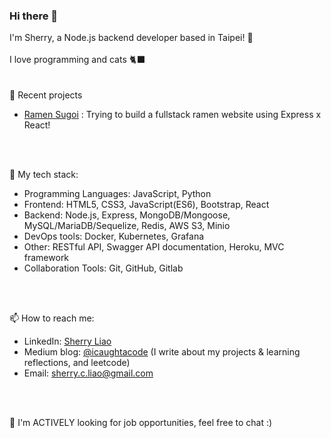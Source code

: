 ### Hi there 👋

I'm Sherry, a Node.js backend developer based in Taipei! :beers: </br>
</br>
I love programming and cats 🐈‍⬛  </br> 
</br>
</br>
🔭  Recent projects
-  [Ramen Sugoi](https://github.com/sherryliao21/ramen-sugoi-backend) : Trying to build a fullstack ramen website using Express x React!
</br>
</br>

🌱  My tech stack:
-  Programming Languages: JavaScript, Python
-  Frontend: HTML5, CSS3, JavaScript(ES6), Bootstrap, React
-  Backend: Node.js, Express, MongoDB/Mongoose, MySQL/MariaDB/Sequelize, Redis, AWS S3, Minio
-  DevOps tools: Docker, Kubernetes, Grafana
-  Other: RESTful API, Swagger API documentation, Heroku, MVC framework
-  Collaboration Tools: Git, GitHub, Gitlab
</br>
</br>

📫  How to reach me: 
-  LinkedIn: [Sherry Liao](https://www.linkedin.com/in/sherrycliao/)
-  Medium blog: [@icaughtacode](https://icaughtacode.medium.com/)  (I write about my projects & learning reflections, and leetcode)
-  Email: sherry.c.liao@gmail.com
</br>
</br>

💬  I'm ACTIVELY looking for job opportunities, feel free to chat :)
